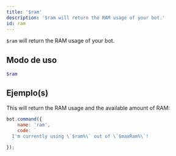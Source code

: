 ```yaml
---
title: '$ram'
description: '$ram will return the RAM usage of your bot.'
id: ram
---
```


`$ram` will return the RAM usage of your bot.

## Modo de uso

```php
$ram
```

## Ejemplo(s)

This will return the RAM usage and the available amount of RAM:

```javascript
bot.command({
    name: 'ram',
    code: `
  I'm currently using \`$ram%\` out of \`$maxRam%\`!
  `
});
```
